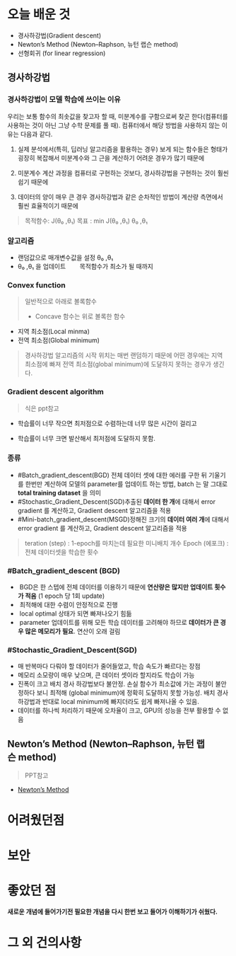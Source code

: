 # 오늘 배운 것

- 경사하강법(Gradient descent)
- Newton’s Method (Newton–Raphson, 뉴턴 랩슨 method)
- 선형회귀 (for linear regression)


## 경사하강법

### 경사하강법이 모델 학습에 쓰이는 이유

우리는 보통 함수의 최솟값을 찾고자 할 때, 미분계수를 구함으로써 찾곤 한다(컴퓨터를 사용하는 것이 아닌 그냥 수학 문제를 풀 때). 컴퓨터에서 해당 방법을 사용하지 않는 이유는 다음과 같다.

1. 실제 분석에서(특히, 딥러닝 알고리즘을 활용하는 경우) 보게 되는 함수들은 형태가 굉장히 복잡해서 미분계수와 그 근을 계산하기 어려운 경우가 많기 때문에
    
2. 미분계수 계산 과정을 컴퓨터로 구현하는 것보다, 경사하강법을 구현하는 것이 훨씬 쉽기 때문에
    
3. 데이터의 양이 매우 큰 경우 경사하강법과 같은 순차적인 방법이 계산량 측면에서 훨씬 효율적이기 때문에

> 목적함수: J(θ₀ ,θ₁)
> 목표 : min J(θ₀ ,θ₁)
>          θ₀ ,θ₁ 

### 알고리즘

- 랜덤값으로 매개변수값을 설정  θ₀ ,θ₁
- θ₀ ,θ₁ 을 업데이트 
      목적함수가 최소가 될 때까지

### Convex function

>일반적으로 아래로 볼록함수
>* Concave 함수는 위로 볼록한 함수

- 지역 최소점(Local minma) 
- 전역 최소점(Global minimum)

>경사하강법 알고리즘의 시작 위치는 매번 랜덤하기 때문에 어떤 경우에는 지역 최소점에 빠져 전역 최소점(global minimum)에 도달하지 못하는 경우가 생긴다.

### Gradient descent algorithm
> 식은 ppt참고
- 학습률이 너무 작으면 최저점으로 수렴하는데 너무 많은 시간이 걸리고 

- 학습률이 너무 크면 발산해서 최저점에 도달하지 못함.

### 종류

- #Batch_gradient_descent(BGD) 전체 데이터 셋에 대한 에러를 구한 뒤 기울기를 한번만 계산하여 모델의 parameter를 업데이트 하는 방법, batch 는 말 그대로 **total training dataset** 을 의미
- #Stochastic_Gradient_Descent(SGD)추출된 **데이터 한 개**에 대해서 error gradient 를 계산하고, Gradient descent 알고리즘을 적용
- #Mini-batch_gradient_descent(MSGD)정해진 크기의 **데이터 여러 개**에 대해서 error gradient 를 계산하고, Gradient descent 알고리즘을 적용

>teration (step) : 1-epoch를 마치는데 필요한 미니배치 개수
>Epoch (에포크) : 전체 데이터셋을 학습한 횟수

### #Batch_gradient_descent (BGD)
-  BGD은 한 스텝에 전체 데이터를 이용하기 때문에 **연산량은 많지만 업데이트 횟수가 적음** (1 epoch 당 1회 update)
-  최적해에 대한 수렴이 안정적으로 진행
-  local optimal 상태가 되면 빠져나오기 힘듦
-  parameter 업데이트를 위해 모든 학습 데이터를 고려해야 하므로 **데이터가 큰 경우 많은 메모리가 필요**. 연산이 오래 걸림

### #Stochastic_Gradient_Descent(SGD)
- 매 반복마다 다뤄야 할 데이터가 줄어들었고, 학습 속도가 빠르다는 장점
- 메모리 소모량이 매우 낮으며, 큰 데이터 셋이라 할지라도 학습이 가능
- 진폭이 크고 배치 경사 하강법보다 불안정. 손실 함수가 최소값에 가는 과정이 불안정하다 보니 최적해 (global minimum)에 정확히 도달하지 못할 가능성. 배치 경사 하강법과 반대로 local minimum에 빠지더라도 쉽게 빠져나올 수 있음.
- 데이터를 하나씩 처리하기 때문에 오차율이 크고, GPU의 성능을 전부 활용할 수 없음


## Newton’s Method (Newton–Raphson, 뉴턴 랩슨 method)
>PPT참고
- [Newton’s Method](https://docs.google.com/presentation/d/1zfXCR1ZyKV-DKstymQ7ahv5MrkFORZWA/edit#slide=id.p87)


# 어려웠던점

# 보안

# 좋았던 점

**새로운 개념에 들어가기전 필요한 개념을 다시 한번 보고 들어가 이해하기가 쉬웠다.**

# 그 외 건의사항
